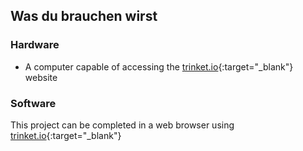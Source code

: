 ## Was du brauchen wirst

### Hardware

+ A computer capable of accessing the [trinket.io](https://trinket.io){:target="_blank"} website

### Software

This project can be completed in a web browser using [trinket.io](https://trinket.io){:target="_blank"}